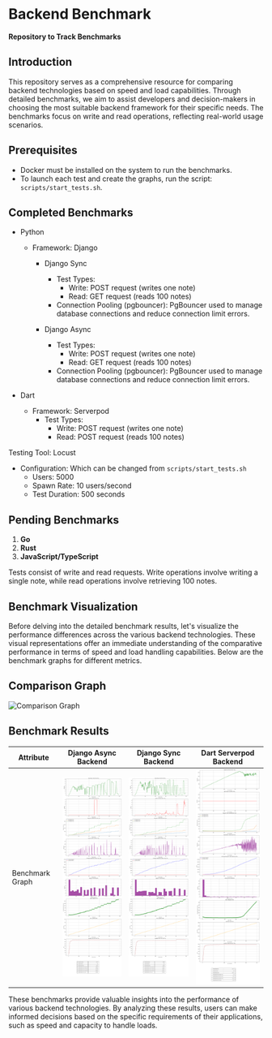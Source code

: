 # Backend Benchmark

**Repository to Track Benchmarks**

## Introduction
This repository serves as a comprehensive resource for comparing backend technologies based on speed and load capabilities. Through detailed benchmarks, we aim to assist developers and decision-makers in choosing the most suitable backend framework for their specific needs. The benchmarks focus on write and read operations, reflecting real-world usage scenarios.

## Prerequisites
- Docker must be installed on the system to run the benchmarks.
- To launch each test and create the graphs, run the script: `scripts/start_tests.sh`.

## Completed Benchmarks
- Python
  - Framework: Django
    - Django Sync
      - Test Types:
        - Write: POST request (writes one note)
        - Read: GET request (reads 100 notes)
      - Connection Pooling (pgbouncer): PgBouncer used to manage database connections and reduce connection limit errors.

    - Django Async
      - Test Types:
        - Write: POST request (writes one note)
        - Read: GET request (reads 100 notes)
      - Connection Pooling (pgbouncer): PgBouncer used to manage database connections and reduce connection limit errors.

- Dart
  - Framework: Serverpod
    - Test Types:
      - Write: POST request (writes one note)
      - Read: POST request (reads 100 notes)

Testing Tool: Locust 
  - Configuration: Which can be changed from `scripts/start_tests.sh`
    - Users: 5000
    - Spawn Rate: 10 users/second
    - Test Duration: 500 seconds

## Pending Benchmarks
1. **Go**
2. **Rust**
3. **JavaScript/TypeScript**

Tests consist of write and read requests. Write operations involve writing a single note, while read operations involve retrieving 100 notes.

## Benchmark Visualization

Before delving into the detailed benchmark results, let's visualize the performance differences across the various backend technologies. These visual representations offer an immediate understanding of the comparative performance in terms of speed and load handling capabilities. Below are the benchmark graphs for different metrics.

## Comparison Graph
![Comparison Graph](/mnt/data/comparison_graph.png)

## Benchmark Results

| Attribute            | Django Async Backend | Django Sync Backend | Dart Serverpod Backend |
|----------------------|----------------------|---------------------|------------------------|
| Benchmark Graph      | ![Django Async Backend Benchmark Graph](/backends/python/django-async/tests/results/graph.png) | ![Django Sync Backend Benchmark Graph](/backends/python/django-sync/tests/results/graph.png) | ![Dart Serverpod Backend Benchmark Graph](/backends/dart/server-pod/benchmark/tests/results/graph.png) |

These benchmarks provide valuable insights into the performance of various backend technologies. By analyzing these results, users can make informed decisions based on the specific requirements of their applications, such as speed and capacity to handle loads.
